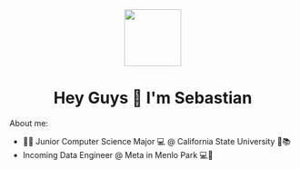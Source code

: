 <div id="header" align="center">
    <img src="https://media.giphy.com/media/ao9DUiTKH60XS/giphy.gif" width = "100">
</div>

<h1 align="center">Hey Guys 👋 I'm Sebastian</h1>

About me:

- :student: Junior Computer Science Major 💻 @ California State University 🏫📚 
- Incoming Data Engineer @ Meta in Menlo Park 💻🌳
